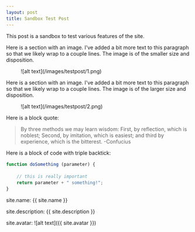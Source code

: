 ```yaml
---
layout: post
title: Sandbox Test Post
---
```


This post is a sandbox to test various features of the site.


Here is a section with an image. I've added a bit more text to this paragraph so that we likely wrap to a couple lines. The image is of the smaller size and disposition.
<figure>![alt text](/images/testpost/1.png)</figure>

Here is a section with an image. I've added a bit more text to this paragraph so that we likely wrap to a couple lines. The image is of the larger size and disposition.
<figure>![alt text](/images/testpost/2.png)</figure>

Here is a block quote:

> By three methods we may learn wisdom: First, by reflection, which is noblest; Second, by imitation, which is easiest; and third by experience, which is the bitterest. -Confucius

Here is a block of code with triple backtick:

```javascript
function doSomething (parameter) {

	// this is really important
	return parameter + " something!";
}
```

site.name: {{ site.name }}

site.description: {{ site.description }}

site.avatar: ![alt text]({{ site.avatar }})
